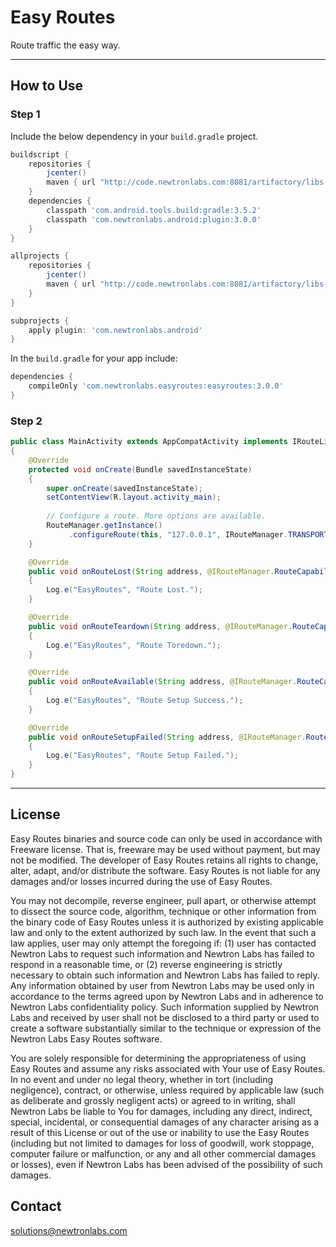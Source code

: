 # Easy Routes

Route traffic the easy way.

---

## How to Use 

### Step 1

Include the below dependency in your `build.gradle` project.

```gradle
buildscript {
    repositories {
        jcenter()
        maven { url "http://code.newtronlabs.com:8081/artifactory/libs-release-local" }
    }
    dependencies {
        classpath 'com.android.tools.build:gradle:3.5.2'
        classpath 'com.newtronlabs.android:plugin:3.0.0'
    }
}

allprojects {
    repositories {
        jcenter()
        maven { url "http://code.newtronlabs.com:8081/artifactory/libs-release-local" }
    }
}

subprojects {
    apply plugin: 'com.newtronlabs.android'
}
```

In the `build.gradle` for your app include:

```gradle
dependencies {
    compileOnly 'com.newtronlabs.easyroutes:easyroutes:3.0.0'
}
```


### Step 2

```java
public class MainActivity extends AppCompatActivity implements IRouteListener
{
    @Override
    protected void onCreate(Bundle savedInstanceState)
    {
        super.onCreate(savedInstanceState);
        setContentView(R.layout.activity_main);
        
        // Configure a route. More options are available.
        RouteManager.getInstance()
             .configureRoute(this, "127.0.0.1", IRouteManager.TRANSPORT_BLUETOOTH, this);
    }

    @Override
    public void onRouteLost(String address, @IRouteManager.RouteCapability int cap)
    {
        Log.e("EasyRoutes", "Route Lost.");
    }

    @Override
    public void onRouteTeardown(String address, @IRouteManager.RouteCapability int cap)
    {
        Log.e("EasyRoutes", "Route Toredown.");
    }

    @Override
    public void onRouteAvailable(String address, @IRouteManager.RouteCapability int cap)
    {
        Log.e("EasyRoutes", "Route Setup Success.");
    }

    @Override
    public void onRouteSetupFailed(String address, @IRouteManager.RouteCapability int cap)
    {
        Log.e("EasyRoutes", "Route Setup Failed.");
    }
}
```

---

## License

Easy Routes binaries and source code can only be used in accordance with Freeware license. That is, freeware may be used without payment, but may not be modified. The developer of Easy Routes retains all rights to change, alter, adapt, and/or distribute the software. Easy Routes is not liable for any damages and/or losses incurred during the use of Easy Routes.

You may not decompile, reverse engineer, pull apart, or otherwise attempt to dissect the source code, algorithm, technique or other information from the binary code of Easy Routes unless it is authorized by existing applicable law and only to the extent authorized by such law. In the event that such a law applies, user may only attempt the foregoing if: (1) user has contacted Newtron Labs to request such information and Newtron Labs has failed to respond in a reasonable time, or (2) reverse engineering is strictly necessary to obtain such information and Newtron Labs has failed to reply. Any information obtained by user from Newtron Labs may be used only in accordance to the terms agreed upon by Newtron Labs and in adherence to Newtron Labs confidentiality policy. Such information supplied by Newtron Labs and received by user shall not be disclosed to a third party or used to create a software substantially similar to the technique or expression of the Newtron Labs Easy Routes software.

You are solely responsible for determining the appropriateness of using Easy Routes and assume any risks associated with Your use of Easy Routes. In no event and under no legal theory, whether in tort (including negligence), contract, or otherwise, unless required by applicable law (such as deliberate and grossly negligent acts) or agreed to in writing, shall Newtron Labs be liable to You for damages, including any direct, indirect, special, incidental, or consequential damages of any character arising as a result of this License or out of the use or inability to use the Easy Routes (including but not limited to damages for loss of goodwill, work stoppage, computer failure or malfunction, or any and all other commercial damages or losses), even if Newtron Labs has been advised of the possibility of such damages. 

## Contact

solutions@newtronlabs.com

